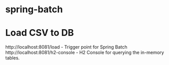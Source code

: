 # spring-batch
# Load CSV to DB
http://localhost:8081/load - Trigger point for Spring Batch
http://localhost:8081/h2-console - H2 Console for querying the in-memory tables.
